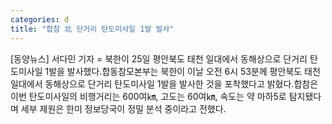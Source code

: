 ```yaml
---
categories: d
title: "합참 北 단거리 탄도미사일 1발 발사"
---
```

[동양뉴스] 서다민 기자 = 북한이 25일 평안북도 태천 일대에서 동해상으로 단거리 탄도미사일 1발을 발사했다.합동참모본부는 북한이 이날 오전 6시 53분께 평안북도 태천 일대에서 동해상으로 단거리 탄도미사일 1발을 발사한 것을 포착했다고 밝혔다.합참은 이번 탄도미사일의 비행거리는 600여㎞, 고도는 60여㎞, 속도는 약 마하5로 탐지됐다며 세부 제원은 한미 정보당국이 정밀 분석 중이라고 전했다.